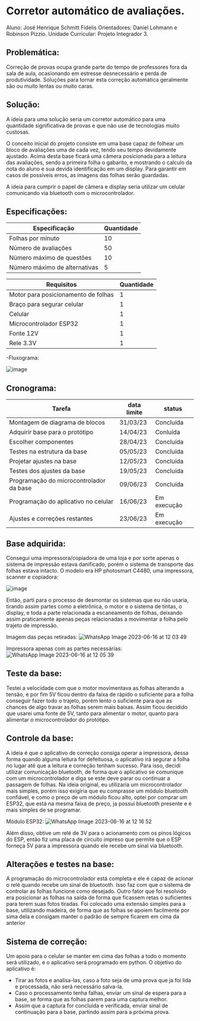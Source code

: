 # Corretor automático de avaliações.
Aluno: José Henrique Schmitt Fidelis
Orientadores: Daniel Lohmann e Robinson Pizzio.
Unidade Curricular: Projeto Integrador 3.


## Problemática:

Correção de provas ocupa grande parte do tempo de professores fora da sala de aula, ocasionando em estresse desnecessário e perda de produtividade. Soluções para tornar esta correção automática geralmente são ou muito lentas ou muito caras.

## Solução:

A ideia para uma solução seria um corretor automático para uma quantidade significativa de provas e que não use de tecnologias muito custosas. 

O conceito inicial do projeto consiste em uma base capaz de folhear um bloco de avaliações uma de cada vez, tendo seu tempo devidamente ajustado. Acima desta base ficará uma câmera posicionada para a leitura das avaliações, sendo a primeira folha o gabarito, e mostrando o calculo da nota do aluno e sua devida identificação em um display. Para garantir em casos de possíveis erros, as imagens das folhas serão guardadas.

A ideia para cumprir o papel de câmera e display seria utilizar um celular comunicando via bluetooth com o microcontrolador.

## Especificações:



|Especificação| Quantidade |
| ------ | ------ |
| Folhas por minuto | 10 |
| Número de avaliações | 50 |
| Número máximo de questões | 10 |
| Número máximo de alternativas | 5 |

|Requisitos | Quantidade |
| ------ | ------ |
| Motor para posicionamento de folhas  | 1 |
| Braço para segurar celular  | 1 |
| Celular | 1 |
| Microcontrolador ESP32| 1 |
| Fonte 12V | 1 |
| Rele 3.3V | 1 |


-Fluxograma:

![image](https://user-images.githubusercontent.com/53865438/229185109-7d6e3861-be5d-499c-980a-882d6897b697.png)



## Cronograma:

|Tarefa | data limite | status |
| ------ | ------ | ------ |
| Montagem de diagrama de blocos  | 31/03/23 | Concluída |
| Adquirir base para o protótipo | 14/04/23 | Conluída |
| Escolher componentes | 28/04/23 | Concluída |
| Testes na estrutura da base | 05/05/23 | Concluída |
| Projetar ajustes na base | 12/05/23 | Concluída |
| Testes dos ajustes da base | 19/05/23 | Concluída |
| Programação do microcontrolador da base | 09/06/23 | Concluída |
| Programação do aplicativo no celular | 16/06/23 | Em execução |
| Ajustes e correções restantes | 23/06/23 | Em execução |

## Base adquirida:

Consegui uma impressora/copiadora de uma loja e por sorte apenas o sistema de impressão estava danificado, porém o sistema de transporte das folhas estava intacto.
O modelo era HP photosmart C4480, uma impressora, scanner e copiadora:

![image](https://github.com/Zex1011/Pi3-Fidelis-2023_1/assets/53865438/ec78a227-f2af-4f1b-a249-14afeeb9a592)

Então, parti para o processo de desmontar os sistemas que eu não usaria, tirando assim partes como a eletrônica, o motor e o sistema de tintas, o display, e toda a parte relacionada a escaneamento de folhas, deixando assim praticamente apenas peças relacionadas a movimentar a folha pelo trajeto de impressão.

Imagem das peças retiradas:
![WhatsApp Image 2023-06-16 at 12 03 49](https://github.com/Zex1011/Pi3-Fidelis-2023_1/assets/53865438/efac297b-f3e5-4a64-9b57-9a9f957746b7)

Impressora apenas com as partes necessárias:
![WhatsApp Image 2023-06-16 at 12 05 39](https://github.com/Zex1011/Pi3-Fidelis-2023_1/assets/53865438/0bc5d6dc-fcc8-4df2-8bcd-29fce7920337)

## Teste da base:
Testei a velocidade com que o motor movimentava as folhas alterando a tensão, e por fim 5V ficou dentro da faixa de rápido o suficiente para a folha conseguir fazer todo o trajeto, porém lento o suficiente para que as chances de algo travar as folhas serem mais baixas. Assim ficou decidido que usarei uma fonte de 5V, tanto para alimentar o motor, quanto para alimentar o microcontrolador do protótipo.

## Controle da base:

A ideia é que o aplicativo de correção consiga operar a impressora, dessa forma quando alguma leitura for defeituosa, o aplicativo irá segurar a folha no lugar até que a leitura e correção tenham sucesso.
Para isso, decidi utilizar comunicação bluetooth, de forma que o aplicativo se comunique com um microcontrolador e diga se este deve parar ou continuar a passagem de folhas. Na ideia original, eu utilizaria um microcontrolador mais simples, porém isso exigiria que eu comprasse um módulo bluetooth confiável, e como o preço de um módulo ficou alto, optei por comprar um ESP32, que está na mesma faixa de preço, ja possui bluetooth presente e é mais simples de se programar.

Módulo ESP32: 
![WhatsApp Image 2023-06-16 at 12 16 52](https://github.com/Zex1011/Pi3-Fidelis-2023_1/assets/53865438/d34b65b4-fad9-4bb7-a2a4-982a3c982e13)

Além disso, obtive um relé de 3V para o acionamento com os pinos lógicos do ESP, então fiz uma placa de circuito impreso que permite que o ESP forneça 5V para a impressora quando ele recebe um sinal via bluetooth.

## Alterações e testes na base:

A programação do microcontrolador está completa e ele é capaz de acionar o relé quando recebe um sinal de bluetooth. Isso faz com que o sistema de controlar as folhas funcione como desejado.
Outro fator que foi resolvido era posicionar as folhas na saída de forma que ficassem retas o suficientes para terem suas fotos tiradas. Foi colocado uma extensão simples para a base, utilizando madeira, de forma que as folhas se apoiem facilmente por sima dela e consigam manter o padrão de sempre ficarem em cima da anterior

## Sistema de correção:

Um apoio para o celular se manter em cima das folhas a todo o momento será utilizado, e o aplicativo será programado em python.
O objetivo do aplicativo é:
- Tirar as fotos e analisa-las, caso a foto seja de uma prova que ja foi lida e processada, não será necessário salva-la.
- Caso o processamento tenha falhas, enviar um sinal de espera para a base, se forma que as folhas parem para uma captura melhor.
- Assim que a captura for concluída e verificada, enviar sinal de continuação para a base, partindo assim para a próxima prova.




